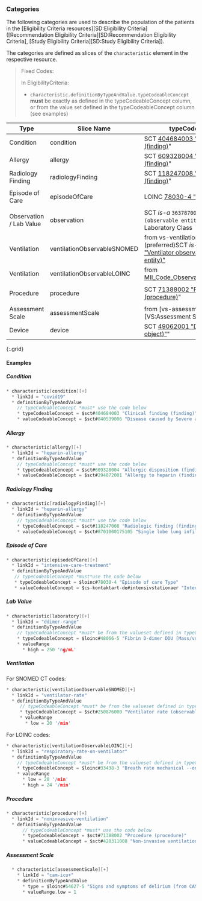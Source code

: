 ### Categories
The following categories are used to describe the population of the patients in the [Eligibility Criteria resources][SD:Eligibility Criteria] ([Recommendation Eligibility Criteria][SD:Recommendation Eligibility Criteria], [Study Eligibility Criteria][SD:Study Eligibility Criteria]).

The categories are defined as slices of the `characteristic` element in the respective resource.

> Fixed Codes:
>
>  In EligibilityCriteria:
> * `characteristic.definitionByTypeAndValue.typeCodeableConcept` **must** be exactly as defined in the typeCodeableConcept column, or from the value set defined in the typeCodeableConcept column (see examples)

| Type | Slice Name | typeCodeableConcept | valueCodeableConcept | valueQuantity/valueRange |
| --- | --- | --- | --- | :---: |
| Condition | condition | SCT [404684003 "Clinical finding (finding)](https://browser.ihtsdotools.org/?perspective=full&conceptId1=404684003&edition=MAIN/2022-04-30&release=&languages=en)" | from <http://hl7.org/fhir/ValueSet/clinical-findings> | ❌ |
| Allergy | allergy | SCT [609328004 "Allergic disposition (finding)](https://browser.ihtsdotools.org/?perspective=full&conceptId1=609328004&edition=MAIN/2022-04-30&release=&languages=en)" | SCT *is-a* [609328004 "Allergic disposition (finding)](https://browser.ihtsdotools.org/?perspective=full&conceptId1=609328004&edition=MAIN/2022-04-30&release=&languages=en)" | ❌ |
| Radiology Finding | radiologyFinding | SCT [118247008 "Radiologic finding (finding)](https://browser.ihtsdotools.org/?perspective=full&conceptId1=118247008&edition=MAIN/2022-04-30&release=&languages=en)" | SCT *is-a* [118247008 "Radiologic finding (finding)](https://browser.ihtsdotools.org/?perspective=full&conceptId1=118247008&edition=MAIN/2022-04-30&release=&languages=en)" | ❌ |
| Episode of Care | episodeOfCare | LOINC [78030-4 "Episode of care Type](https://loinc.org/78030-4/)" | from `<http://fhir.de/CodeSystem/kontaktart-de>` | ❌ |
| Observation / Lab Value | observation | SCT *is-a* `363787002 "Observable entity (observable entity)` or LOINC Laboratory Class | ❌ | ✔️ |
| Ventilation | ventilationObservableSNOMED | from vs-ventilation-observable-sct (preferred)SCT *is-a* [364698001 "Ventilator observable (observable entity)"](https://browser.ihtsdotools.org/?perspective=full&conceptId1=364698001&edition=MAIN/2022-04-30&release=&languages=en) | ❌ | ✔️ |
| Ventilation | ventilationObservableLOINC | from [MII\_Code\_Observation\_Beatmung\_LOINC](https://simplifier.net/medizininformatikinitiative-modul-intensivmedizin/valueset-code-observation-beatmung-loinc) | ❌ | ✔️ |
| Procedure | procedure | SCT [71388002 "Procedure (procedure)](https://browser.ihtsdotools.org/?perspective=full&conceptId1=71388002&edition=MAIN/2022-05-31&release=&languages=en)" | from `<http://hl7.org/fhir/ValueSet/procedure-code>` | ❌ |
| Assessment Scale | assessmentScale | from [vs-assessment-scales][VS:Assessment Scales] | ✔️  | ✔️ |
| Device | device | SCT [49062001 "Device (physical object)"](https://browser.ihtsdotools.org/?perspective=full&conceptId1=49062001&edition=MAIN/2022-04-30&release=&languages=en)"  | ✔️  | ❌ |
{:.grid}

#### Examples

##### Condition
```C
* characteristic[condition][+]
  * linkId = "covid19"
  * definitionByTypeAndValue
    // typeCodeableConcept *must* use the code below
    * typeCodeableConcept = $sct#404684003 "Clinical finding (finding)"
    * valueCodeableConcept = $sct#840539006 "Disease caused by Severe acute respiratory syndrome coronavirus 2 (disorder)"
```

##### Allergy
```C
* characteristic[allergy][+]
  * linkId = "heparin-allergy"
  * definitionByTypeAndValue
    // typeCodeableConcept *must* use the code below
    * typeCodeableConcept = $sct#609328004 "Allergic disposition (finding)"
    * valueCodeableConcept = $sct#294872001 "Allergy to heparin (finding)"
```

##### Radiology Finding
```C
* characteristic[radiologyFinding][+]
  * linkId = "heparin-allergy"
  * definitionByTypeAndValue
    // typeCodeableConcept *must* use the code below
    * typeCodeableConcept = $sct#118247008 "Radiologic finding (finding)"
    * valueCodeableConcept = $sct#8701000175105 "Single lobe lung infiltrate (disorder)"
```

##### Episode of Care
```C
* characteristic[episodeOfCare][+]
  * linkId = "intensive-care-treatment"
  * definitionByTypeAndValue
   // typeCodeableConcept *must*use the code below
   * typeCodeableConcept = $loinc#78030-4 "Episode of care Type"
   * valueCodeableConcept = $cs-kontaktart-de#intensivstationaer "Intensivstationär"
```

##### Lab Value
```C
* characteristic[laboratory][+]
  * linkId = "ddimer-range"
  * definitionByTypeAndValue
    // typeCodeableConcept *must* be from the valueset defined in typeCodeableConcept column (left)
    * typeCodeableConcept = $loinc#48066-5 "Fibrin D-dimer DDU [Mass/volume] in Platelet poor plasma"
    * valueRange
      * high = 250 'ng/mL'
```

##### Ventilation

For SNOMED CT codes:
```C
* characteristic[ventilationObservableSNOMED][+]
  * linkId = "ventilator-rate"
  * definitionByTypeAndValue
     // typeCodeableConcept *must* be from the valueset defined in typeCodeableConcept column (left)
     * typeCodeableConcept = $sct#250876000 "Ventilator rate (observable entity)"
     * valueRange
       * low = 20 '/min'
```

For LOINC codes:
```C
* characteristic[ventilationObservableLOINC][+]
  * linkId = "respiratory-rate-on-ventilator"
  * definitionByTypeAndValue
    // typeCodeableConcept *must* be from the valueset defined in typeCodeableConcept column (left)
    * typeCodeableConcept = $loinc#33438-3 "Breath rate mechanical --on ventilator"
    * valueRange
      * low = 20 '/min'
      * high = 24 '/min'

```

##### Procedure
```C
* characteristic[procedure][+]
  * linkId = "noninvasive-ventilation"
  * definitionByTypeAndValue
      // typeCodeableConcept *must* use the code below
      * typeCodeableConcept = $sct#71388002 "Procedure (procedure)"
      * valueCodeableConcept = $sct#428311008 "Non-invasive ventilation (regime/therapy)"
```

##### Assessment Scale

```C
  * characteristic[assessmentScale][+]
    * linkId = "cam-icu+"
    * definitionByTypeAndValue
      * type = $loinc#54627-5 "Signs and symptoms of delirium (from CAM)"
      * valueRange.low = 1
```
